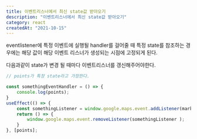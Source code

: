 ```yaml
---
title: 이벤트리스너에서 최신 state값 받아오기
description: "이벤트리스너에서 최신 state값 받아오기"
category: react
createdAt: "2021-10-15"
---
```


eventlistener에 특정 이벤트에 실행될 handler를 걸어줄 때 특정 state를 참조하는 경우에는 해당 값이 해당 이벤트 리스너가 생성되는 시점에 고정되게 된다.

다음과같이 state가 변경 될 때마다 이벤트리스너를 갱신해주어야한다.

```jsx
// points가 특정 state라고 가정한다.

const somethingEventHandler = () => {
    console.log(points);
}
useEffect(() => {
    const somethingListener = window.google.maps.event.addListener(marker, 'dragend', somethingEventHandler);
    return () => {
        window.google.maps.event.removeListener(somethingListener );
    }
}, [points];
```
